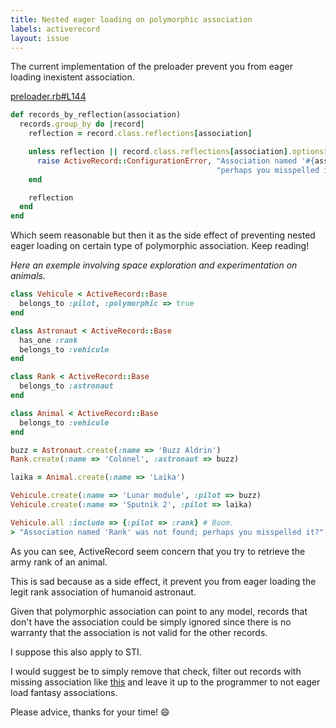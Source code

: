 ```yaml
---
title: Nested eager loading on polymorphic association
labels: activerecord
layout: issue
---
```


The current implementation of the preloader prevent  you from eager loading inexistent association.

[preloader.rb#L144](https://github.com/rails/rails/blob/master/activerecord/lib/active_record/associations/preloader.rb#L144)

``` ruby
def records_by_reflection(association)
  records.group_by do |record|
    reflection = record.class.reflections[association]

    unless reflection || record.class.reflections[association].options[:polymorphic]
      raise ActiveRecord::ConfigurationError, "Association named '#{association}' was not found; " \
                                              "perhaps you misspelled it?"
    end

    reflection
  end
end
```

Which seem reasonable but then it as the side effect of preventing nested eager loading on certain type of polymorphic association. Keep reading!

_Here an exemple involving space exploration and experimentation on animals._

``` ruby
class Vehicule < ActiveRecord::Base
  belongs_to :pilot, :polymorphic => true
end

class Astronaut < ActiveRecord::Base
  has_one :rank
  belongs_to :vehicule
end

class Rank < ActiveRecord::Base
  belongs_to :astronaut
end

class Animal < ActiveRecord::Base
  belongs_to :vehicule
end

buzz = Astronaut.create(:name => 'Buzz Aldrin')
Rank.create(:name => 'Colonel', :astronaut => buzz)

laika = Animal.create(:name => 'Laika')

Vehicule.create(:name => 'Lunar module', :pilot => buzz)
Vehicule.create(:name => 'Sputnik 2', :pilot => laika)

Vehicule.all :include => {:pilot => :rank} # Boom. 
> "Association named 'Rank' was not found; perhaps you misspelled it?"
```

As you can see, ActiveRecord seem concern that you try to retrieve the army rank of an animal.

This is sad because as a side effect, it prevent you from eager loading the legit rank association of humanoid astronaut.

Given that polymorphic association can point to any model, records that don't have the association could be simply ignored since there is no warranty that the association is not valid for the other records.

I suppose this also apply to STI.

I would suggest be to simply remove that check, filter out records with missing association like [this](https://github.com/unixcharles/rails/commit/ea22076962eee4d6f233950a4745b4534ee02bae) and leave it up to the programmer to not eager load fantasy associations.

Please advice, thanks for your time! :smile: 

